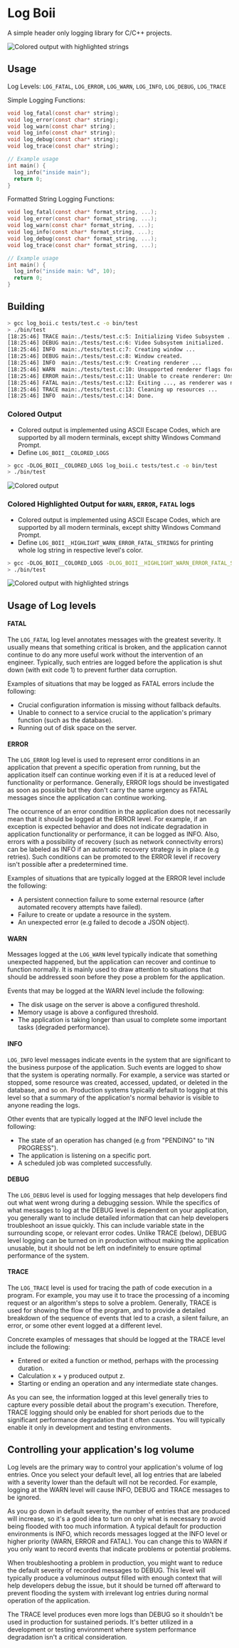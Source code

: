 # Log Boii
A simple header only logging library for C/C++ projects.

![Colored output with highlighted strings](screenshots/colored_output_with_hightlights.png)

## Usage
Log Levels: `LOG_FATAL`, `LOG_ERROR`, `LOG_WARN`, `LOG_INFO`, `LOG_DEBUG`, `LOG_TRACE`

Simple Logging Functions:
```c
void log_fatal(const char* string);
void log_error(const char* string);
void log_warn(const char* string);
void log_info(const char* string);
void log_debug(const char* string);
void log_trace(const char* string);

// Example usage
int main() {
  log_info("inside main");
  return 0;
}
```

Formatted String Logging Functions:
```c
void log_fatal(const char* format_string, ...);
void log_error(const char* format_string, ...);
void log_warn(const char* format_string, ...);
void log_info(const char* format_string, ...);
void log_debug(const char* format_string, ...);
void log_trace(const char* format_string, ...);

// Example usage
int main() {
  log_info("inside main: %d", 10);
  return 0;
}
```

## Building
```bash
> gcc log_boii.c tests/test.c -o bin/test
> ./bin/test
[18:25:46] TRACE main:./tests/test.c:5: Initializing Video Subsystem ...
[18:25:46] DEBUG main:./tests/test.c:6: Video Subsystem initialized.
[18:25:46] INFO  main:./tests/test.c:7: Creating window ...
[18:25:46] DEBUG main:./tests/test.c:8: Window created.
[18:25:46] INFO  main:./tests/test.c:9: Creating renderer ...
[18:25:46] WARN  main:./tests/test.c:10: Unsupported renderer flags for this platform.
[18:25:46] ERROR main:./tests/test.c:11: Unable to create renderer: Unsupported renderer flag.
[18:25:46] FATAL main:./tests/test.c:12: Exiting ..., as renderer was not created.
[18:25:46] TRACE main:./tests/test.c:13: Cleaning up resources ...
[18:25:46] INFO  main:./tests/test.c:14: Done.
```
### Colored Output
- Colored output is implemented using ASCII Escape Codes, which are supported by all modern terminals, except shitty Windows Command Prompt.
- Define `LOG_BOII__COLORED_LOGS`
```bash
> gcc -DLOG_BOII__COLORED_LOGS log_boii.c tests/test.c -o bin/test
> ./bin/test
```
![Colored output](screenshots/colored_output.png)

### Colored Highlighted Output for `WARN`, `ERROR`, `FATAL` logs
- Colored output is implemented using ASCII Escape Codes, which are supported by all modern terminals, except shitty Windows Command Prompt.
- Define `LOG_BOII__HIGHLIGHT_WARN_ERROR_FATAL_STRINGS` for printing whole log string in respective level's color.
```bash
> gcc -DLOG_BOII__COLORED_LOGS -DLOG_BOII__HIGHLIGHT_WARN_ERROR_FATAL_STRINGS log_boii.c tests/test.c -o bin/test
> ./bin/test
```
![Colored output with highlighted strings](screenshots/colored_output_with_hightlights.png)


## Usage of Log levels
#### FATAL
The `LOG_FATAL` log level annotates messages with the greatest severity. It usually means that something critical is broken, and the application cannot continue to do any more useful work without the intervention of an engineer. Typically, such entries are logged before the application is shut down (with exit code 1) to prevent further data corruption.

Examples of situations that may be logged as FATAL errors include the following:
- Crucial configuration information is missing without fallback defaults.
- Unable to connect to a service crucial to the application's primary function (such as the database).
- Running out of disk space on the server.

#### ERROR
The `LOG_ERROR` log level is used to represent error conditions in an application that prevent a specific operation from running, but the application itself can continue working even if it is at a reduced level of functionality or performance. Generally, ERROR logs should be investigated as soon as possible but they don't carry the same urgency as FATAL messages since the application can continue working.

The occurrence of an error condition in the application does not necessarily mean that it should be logged at the ERROR level. For example, if an exception is expected behavior and does not indicate degradation in application functionality or performance, it can be logged as INFO. Also, errors with a possibility of recovery (such as network connectivity errors) can be labeled as INFO if an automatic recovery strategy is in place (e.g retries). Such conditions can be promoted to the ERROR level if recovery isn't possible after a predetermined time.

Examples of situations that are typically logged at the ERROR level include the following:
- A persistent connection failure to some external resource (after automated recovery attempts have failed).
- Failure to create or update a resource in the system.
- An unexpected error (e.g failed to decode a JSON object).

#### WARN
Messages logged at the `LOG_WARN` level typically indicate that something unexpected happened, but the application can recover and continue to function normally. It is mainly used to draw attention to situations that should be addressed soon before they pose a problem for the application.

Events that may be logged at the WARN level include the following:
- The disk usage on the server is above a configured threshold.
- Memory usage is above a configured threshold.
- The application is taking longer than usual to complete some important tasks (degraded performance).

#### INFO
`LOG_INFO` level messages indicate events in the system that are significant to the business purpose of the application. Such events are logged to show that the system is operating normally. For example, a service was started or stopped, some resource was created, accessed, updated, or deleted in the database, and so on. Production systems typically default to logging at this level so that a summary of the application's normal behavior is visible to anyone reading the logs.

Other events that are typically logged at the INFO level include the following:
- The state of an operation has changed (e.g from "PENDING" to "IN PROGRESS").
- The application is listening on a specific port.
- A scheduled job was completed successfully.

#### DEBUG
The `LOG_DEBUG` level is used for logging messages that help developers find out what went wrong during a debugging session. While the specifics of what messages to log at the DEBUG level is dependent on your application, you generally want to include detailed information that can help developers troubleshoot an issue quickly. This can include variable state in the surrounding scope, or relevant error codes. Unlike TRACE (below), DEBUG level logging can be turned on in production without making the application unusable, but it should not be left on indefinitely to ensure optimal performance of the system.

#### TRACE
The `LOG_TRACE` level is used for tracing the path of code execution in a program. For example, you may use it to trace the processing of a incoming request or an algorithm's steps to solve a problem. Generally, TRACE is used for showing the flow of the program, and to provide a detailed breakdown of the sequence of events that led to a crash, a silent failure, an error, or some other event logged at a different level.

Concrete examples of messages that should be logged at the TRACE level include the following:
- Entered or exited a function or method, perhaps with the processing duration.
- Calculation x + y produced output z.
- Starting or ending an operation and any intermediate state changes.

As you can see, the information logged at this level generally tries to capture every possible detail about the program's execution. Therefore, TRACE logging should only be enabled for short periods due to the significant performance degradation that it often causes. You will typically enable it only in development and testing environments.


## Controlling your application's log volume
Log levels are the primary way to control your application's volume of log entries. Once you select your default level, all log entries that are labeled with a severity lower than the default will not be recorded. For example, logging at the WARN level will cause INFO, DEBUG and TRACE messages to be ignored.

As you go down in default severity, the number of entries that are produced will increase, so it's a good idea to turn on only what is necessary to avoid being flooded with too much information. A typical default for production environments is INFO, which records messages logged at the INFO level or higher priority (WARN, ERROR and FATAL). You can change this to WARN if you only want to record events that indicate problems or potential problems.

When troubleshooting a problem in production, you might want to reduce the default severity of recorded messages to DEBUG. This level will typically produce a voluminous output filled with enough context that will help developers debug the issue, but it should be turned off afterward to prevent flooding the system with irrelevant log entries during normal operation of the application.

The TRACE level produces even more logs than DEBUG so it shouldn't be used in production for sustained periods. It's better utilized in a development or testing environment where system performance degradation isn't a critical consideration.
